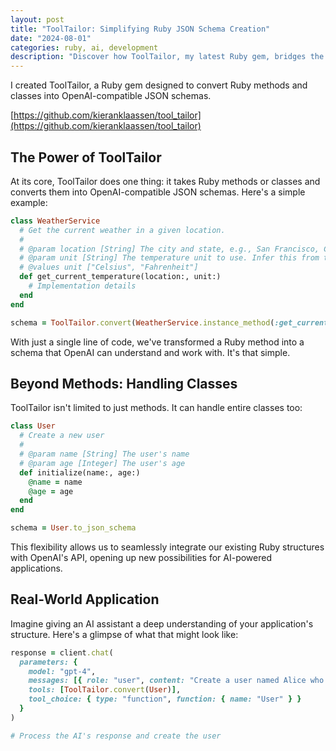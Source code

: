 ```yaml
---
layout: post
title: "ToolTailor: Simplifying Ruby JSON Schema Creation"
date: "2024-08-01"
categories: ruby, ai, development
description: "Discover how ToolTailor, my latest Ruby gem, bridges the gap between Ruby methods and OpenAI's JSON schemas, streamlining AI integration for developers."
---
```


I created ToolTailor, a Ruby gem designed to convert Ruby methods and classes into OpenAI-compatible JSON schemas.

[https://github.com/kieranklaassen/tool_tailor](https://github.com/kieranklaassen/tool_tailor)

## The Power of ToolTailor

At its core, ToolTailor does one thing: it takes Ruby methods or classes and converts them into OpenAI-compatible JSON schemas. Here's a simple example:

```ruby
class WeatherService
  # Get the current weather in a given location.
  #
  # @param location [String] The city and state, e.g., San Francisco, CA.
  # @param unit [String] The temperature unit to use. Infer this from the user's location.
  # @values unit ["Celsius", "Fahrenheit"]
  def get_current_temperature(location:, unit:)
    # Implementation details
  end
end

schema = ToolTailor.convert(WeatherService.instance_method(:get_current_temperature))
```

With just a single line of code, we've transformed a Ruby method into a schema that OpenAI can understand and work with. It's that simple.

## Beyond Methods: Handling Classes

ToolTailor isn't limited to just methods. It can handle entire classes too:

```ruby
class User
  # Create a new user
  #
  # @param name [String] The user's name
  # @param age [Integer] The user's age
  def initialize(name:, age:)
    @name = name
    @age = age
  end
end

schema = User.to_json_schema
```

This flexibility allows us to seamlessly integrate our existing Ruby structures with OpenAI's API, opening up new possibilities for AI-powered applications.

## Real-World Application

Imagine giving an AI assistant a deep understanding of your application's structure. Here's a glimpse of what that might look like:

```ruby
response = client.chat(
  parameters: {
    model: "gpt-4",
    messages: [{ role: "user", content: "Create a user named Alice who is 30 years old" }],
    tools: [ToolTailor.convert(User)],
    tool_choice: { type: "function", function: { name: "User" } }
  }
)

# Process the AI's response and create the user
```
